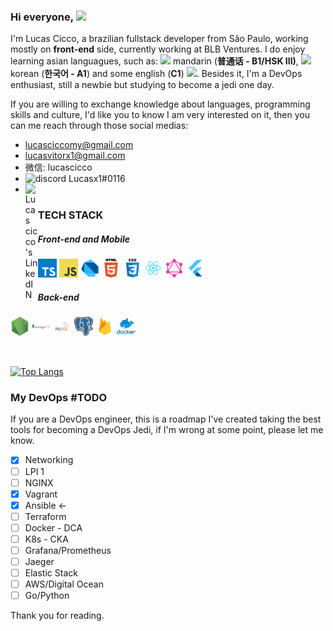### Hi everyone, <img src="https://media.giphy.com/media/hvRJCLFzcasrR4ia7z/giphy.gif" width="25px">

<p>I'm Lucas Cicco, a brazilian fullstack developer from São Paulo, working mostly on <strong>front-end</strong> side, currently working at BLB Ventures. I do enjoy learning asian languagues,
  such as: <img height="10" src="https://raw.githubusercontent.com/yammadev/flag-icons/master/png/CN%402x.png"/> mandarin (<strong>普通话 - B1/HSK III)</strong>, <img height="10" src="https://raw.githubusercontent.com/yammadev/flag-icons/master/png/KR%402x.png"/> korean (<strong>한국어 - A1</strong>) and some english (<strong>C1</strong>) <img height="10" src="https://raw.githubusercontent.com/yammadev/flag-icons/master/png/US%402x.png"/>. Besides it, I'm a DevOps enthusiast, still a newbie but studying to become a jedi one day. </p>

<p> If you are willing to exchange knowledge about languages, programming skills and culture, I'd like you to know I am very interested on it, then you can me reach through those social medias: </p>

- lucasciccomy@gmail.com
- lucasvitorx1@gmail.com
- 微信: lucascicco
- <img alt="discord" width="18px" src="https://raw.githubusercontent.com/peterthehan/peterthehan/master/assets/discord.svg" /> Lucasx1#0116
-  <a href="https://www.linkedin.com/in/lucas-vitor-de-cicco"><img align="left" alt="Lucas cicco's LinkedIN" width="20px" src="https://raw.githubusercontent.com/peterthehan/peterthehan/master/assets/linkedin.svg"/></a>


### TECH STACK 

<div style="margin-bottom: 15px;">
<h5>Front-end and Mobile</h5>
<span>
<code><img height="30" width="30" src="https://raw.githubusercontent.com/github/explore/80688e429a7d4ef2fca1e82350fe8e3517d3494d/topics/typescript/typescript.png"/></code>
<code><img height="30" width="30" src="https://raw.githubusercontent.com/github/explore/80688e429a7d4ef2fca1e82350fe8e3517d3494d/topics/javascript/javascript.png"/></code>
<code><img height="30" width="30" src="https://raw.githubusercontent.com/github/explore/80688e429a7d4ef2fca1e82350fe8e3517d3494d/topics/dart/dart.png"/></code>
<code><img height="30" width="30" src="https://raw.githubusercontent.com/github/explore/80688e429a7d4ef2fca1e82350fe8e3517d3494d/topics/html/html.png"/></code>
<code><img height="30" width="30" src="https://raw.githubusercontent.com/github/explore/80688e429a7d4ef2fca1e82350fe8e3517d3494d/topics/css/css.png"/></code>
<code><img height="30" width="30" src="https://raw.githubusercontent.com/github/explore/80688e429a7d4ef2fca1e82350fe8e3517d3494d/topics/react/react.png"/></code>
<code><img height="30" width="30" src="https://raw.githubusercontent.com/github/explore/80688e429a7d4ef2fca1e82350fe8e3517d3494d/topics/graphql/graphql.png"/></code>
<code><img height="30" width="30" src="https://raw.githubusercontent.com/github/explore/80688e429a7d4ef2fca1e82350fe8e3517d3494d/topics/flutter/flutter.png"/></code>
</span>
  
<h5>Back-end</h5>
<span>
<code><img height="30" width="30" src="https://raw.githubusercontent.com/github/explore/80688e429a7d4ef2fca1e82350fe8e3517d3494d/topics/nodejs/nodejs.png"/></code>
<code><img height="30" width="30" src="https://raw.githubusercontent.com/github/explore/80688e429a7d4ef2fca1e82350fe8e3517d3494d/topics/mongodb/mongodb.png"/></code>
<code><img height="30" width="30" src="https://raw.githubusercontent.com/github/explore/80688e429a7d4ef2fca1e82350fe8e3517d3494d/topics/mysql/mysql.png"/></code>
<code><img height="30" width="30" src="https://raw.githubusercontent.com/github/explore/80688e429a7d4ef2fca1e82350fe8e3517d3494d/topics/postgresql/postgresql.png"/></code>
<code><img height="30" width="30" src="https://raw.githubusercontent.com/github/explore/80688e429a7d4ef2fca1e82350fe8e3517d3494d/topics/firebase/firebase.png"/></code>
<code><img height="30" width="30" src="https://raw.githubusercontent.com/github/explore/80688e429a7d4ef2fca1e82350fe8e3517d3494d/topics/docker/docker.png"/></code>
</span>
</div>

<br/>

[![Top Langs](https://github-readme-stats.vercel.app/api/top-langs/?username=lucascicco&layout=compact&hide=html)](https://github.com/anuraghazra/github-readme-stats)

### My DevOps #TODO

If you are a DevOps engineer, this is a roadmap I've created taking the best tools for becoming a DevOps Jedi, if I'm wrong at some point, please let me know.

- [X] Networking
- [ ] LPI 1
- [ ] NGINX
- [X] Vagrant
- [X] Ansible <-
- [ ] Terraform
- [ ] Docker - DCA
- [ ] K8s - CKA
- [ ] Grafana/Prometheus
- [ ] Jaeger
- [ ] Elastic Stack
- [ ] AWS/Digital Ocean
- [ ] Go/Python

 Thank you for reading. 
